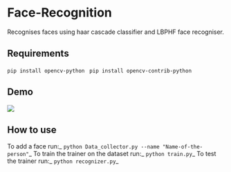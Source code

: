 # Face-Recognition
Recognises faces using haar cascade classifier and LBPHF face recogniser.

## Requirements
``` pip install opencv-python ```
``` pip install opencv-contrib-python```

## Demo

![](demo.gif)

## How to use
 To add a face run:_
 ```python Data_collector.py --name "Name-of-the-person"```_
 To train the trainer on the dataset run:_
 ```python train.py```_
 To test the trainer run:_
 ```python recognizer.py```_

